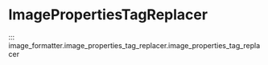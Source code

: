 # ImagePropertiesTagReplacer

::: image_formatter.image_properties_tag_replacer.image_properties_tag_replacer
